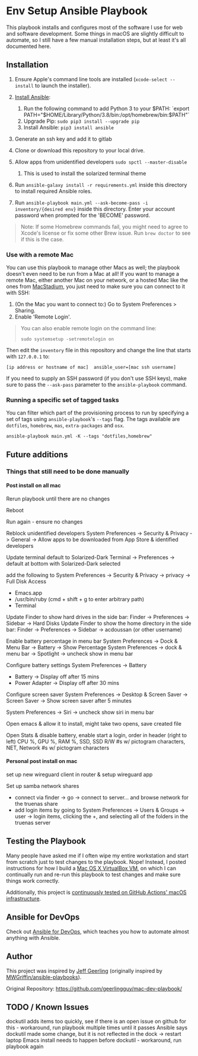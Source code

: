 # Env Setup Ansible Playbook

This playbook installs and configures most of the software I use for web and software development. Some things in macOS are slightly difficult to automate, so I still have a few manual installation steps, but at least it's all documented here.

## Installation

  1. Ensure Apple's command line tools are installed (`xcode-select --install` to launch the installer).
  2. [Install Ansible](https://docs.ansible.com/ansible/latest/installation_guide/index.html):

     1. Run the following command to add Python 3 to your $PATH: `export PATH="$HOME/Library/Python/3.8/bin:/opt/homebrew/bin:$PATH"`
     2. Upgrade Pip: `sudo pip3 install --upgrade pip`
     3. Install Ansible: `pip3 install ansible`

  3. Generate an ssh key and add it to gitlab
  4. Clone or download this repository to your local drive.
  5. Allow apps from unidentified developers `sudo spctl --master-disable`
     1. This is used to install the solarized terminal theme
  6. Run `ansible-galaxy install -r requirements.yml` inside this directory to install required Ansible roles.
  7. Run `ansible-playbook main.yml --ask-become-pass -i inventory/{desired env}` inside this directory. Enter your account password when prompted for the 'BECOME' password.

> Note: If some Homebrew commands fail, you might need to agree to Xcode's license or fix some other Brew issue. Run `brew doctor` to see if this is the case.

### Use with a remote Mac

You can use this playbook to manage other Macs as well; the playbook doesn't even need to be run from a Mac at all! If you want to manage a remote Mac, either another Mac on your network, or a hosted Mac like the ones from [MacStadium](https://www.macstadium.com), you just need to make sure you can connect to it with SSH:

  1. (On the Mac you want to connect to:) Go to System Preferences > Sharing.
  2. Enable 'Remote Login'.

> You can also enable remote login on the command line:
>
>     sudo systemsetup -setremotelogin on

Then edit the `inventory` file in this repository and change the line that starts with `127.0.0.1` to:

```
[ip address or hostname of mac]  ansible_user=[mac ssh username]
```

If you need to supply an SSH password (if you don't use SSH keys), make sure to pass the `--ask-pass` parameter to the `ansible-playbook` command.

### Running a specific set of tagged tasks

You can filter which part of the provisioning process to run by specifying a set of tags using `ansible-playbook`'s `--tags` flag. The tags available are `dotfiles`, `homebrew`, `mas`, `extra-packages` and `osx`.

    ansible-playbook main.yml -K --tags "dotfiles,homebrew"

## Future additions

### Things that still need to be done manually

#### Post install on all mac
Rerun playbook until there are no changes

Reboot

Run again - ensure no changes

Reblock unidentified developers System Preferences -> Security & Privacy -> General -> Allow apps to be downloaded from App Store & identified developers

Update terminal default to Solarized-Dark Terminal -> Preferences -> default at bottom with Solarized-Dark selected

add the following to System Preferences -> Security & Privacy -> privacy -> Full Disk Access
- Emacs.app
- /usr/bin/ruby (cmd + shift + g to enter arbitrary path)
- Terminal

Update Finder to show hard drives in the side bar: Finder -> Preferences -> Sidebar -> Hard Disks
Update Finder to show the home directory in the side bar: Finder -> Preferences -> Sidebar -> acdoussan (or other username)

Enable battery percentage in menu bar System Preferences -> Dock & Menu Bar -> Battery -> Show Percentage
System Preferences -> dock & menu bar -> Spotlight -> uncheck show in menu bar

Configure battery settings System Preferences -> Battery
- Battery -> Display off after 15 mins
- Power Adapter -> Display off after 30 mins

Configure screen saver System Preferences -> Desktop & Screen Saver -> Screen Saver -> Show screen saver after 5 minutes

System Preferences -> Siri -> uncheck show siri in menu bar

Open emacs & allow it to install, might take two opens, save created file

Open Stats & disable battery, enable start a login, order in header (right to left) CPU %, GPU %, RAM %, SSD, SSD R/W #s w/ pictogram characters, NET, Network #s w/ pictogram characters


#### Personal post install on mac
set up new wireguard client in router & setup wireguard app

Set up samba network shares
- connect via finder -> go -> connect to server... and browse network for the truenas share
- add login items by going to System Preferences -> Users & Groups -> user -> login items, clicking the +, and selecting all of the folders in the truenas server

## Testing the Playbook

Many people have asked me if I often wipe my entire workstation and start from scratch just to test changes to the playbook. Nope! Instead, I posted instructions for how I build a [Mac OS X VirtualBox VM](https://github.com/geerlingguy/mac-osx-virtualbox-vm), on which I can continually run and re-run this playbook to test changes and make sure things work correctly.

Additionally, this project is [continuously tested on GitHub Actions' macOS infrastructure](https://github.com/geerlingguy/mac-dev-playbook/actions?query=workflow%3ACI).

## Ansible for DevOps

Check out [Ansible for DevOps](https://www.ansiblefordevops.com/), which teaches you how to automate almost anything with Ansible.

## Author

This project was inspired by [Jeff Geerling](https://www.jeffgeerling.com/) (originally inspired by [MWGriffin/ansible-playbooks](https://github.com/MWGriffin/ansible-playbooks)).

Original Repository: https://github.com/geerlingguy/mac-dev-playbook/

## TODO / Known Issues
dockutil adds items too quickly, see if there is an open issue on github for this - workaround, run playbook multiple times until it passes
Ansible says dockutil made some change, but it is not reflected in the dock -> restart laptop
Emacs install needs to happen before dockutil - workaround, run playbook again
